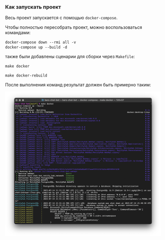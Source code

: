 ### Как запускать проект

Весь проект запускается с помощью `docker-compose`. 

Чтобы полностью пересобрать проект, можно воспользоваться командами: 

```shell
docker-compose down --rmi all -v
docker-compose up --build -d
```

также были добавлены сценарии для сборки через `Makefile`:

```shell
make docker
```

```shell
make docker-rebuild
```

После выполнения команд результат должен быть примерно таким: 

<img src="./materials/1.png" />
